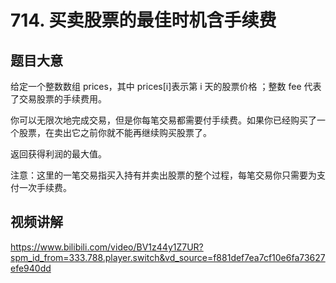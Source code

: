 # 714. 买卖股票的最佳时机含手续费

## 题目大意
给定一个整数数组 prices，其中 prices[i]表示第 i 天的股票价格 ；整数 fee 代表了交易股票的手续费用。

你可以无限次地完成交易，但是你每笔交易都需要付手续费。如果你已经购买了一个股票，在卖出它之前你就不能再继续购买股票了。

返回获得利润的最大值。

注意：这里的一笔交易指买入持有并卖出股票的整个过程，每笔交易你只需要为支付一次手续费。

## 视频讲解
https://www.bilibili.com/video/BV1z44y1Z7UR?spm_id_from=333.788.player.switch&vd_source=f881def7ea7cf10e6fa73627efe940dd
